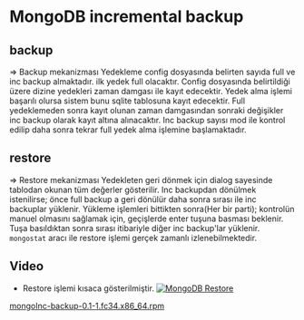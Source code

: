 # MongoDB incremental backup

## backup

 => Backup mekanizması
 Yedekleme config dosyasında belirten sayıda full ve inc backup almaktadır.
 ilk yedek full olacaktır.
 Config dosyasında belirtildiği üzere dizine yedekleri zaman damgası ile kayıt edecektir.
 Yedek alma işlemi başarılı olursa sistem bunu sqlite tablosuna kayıt edecektir.
 Full yedeklemeden sonra kayıt olunan zaman damgasından sonraki değişikler inc backup olarak kayıt altına alınacaktır.
 Inc backup sayısı mod ile kontrol edilip daha sonra tekrar full yedek alma işlemine başlamaktadır.
 
## restore

=> Restore mekanizması
Yedekleten geri dönmek için dialog sayesinde tablodan okunan tüm değerler gösterilir.
Inc backupdan dönülmek istenilirse; önce full backup a geri dönülür daha sonra sırası ile inc backuplar yüklenir.
Yükleme işlemleri bittikten sonra(Her bir parti); kontrolün manuel olmasını sağlamak için,  geçişlerde enter tuşuna basması beklenir.
Tuşa basıldıktan sonra sırası itibariyle diğer inc backup'lar yüklenir.
``` mongostat ``` aracı ile restore işlemi gerçek zamanlı izlenebilmektedir.


## Video
* Restore işlemi kısaca gösterilmiştir.
[![MongoDB Restore](https://img.youtube.com/vi/EJQs6vlcBLk/0.jpg)](https://www.youtube.com/watch?v=EJQs6vlcBLk)


[mongoInc-backup-0.1-1.fc34.x86_64.rpm](https://github.com/OEntegrasyon/MongoDB_incremental_backup/releases/download/mongoInc-backup/mongoInc-backup-0.1-1.fc34.x86_64.rpm)





